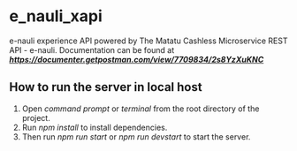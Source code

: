 # e_nauli_xapi

e-nauli experience API powered by The Matatu Cashless Microservice REST API - e-nauli. 
Documentation can be found at ***https://documenter.getpostman.com/view/7709834/2s8YzXuKNC***

## How to run the server in local host
1. Open *command prompt* or *terminal* from the root directory of the project.
2. Run *npm install* to install dependencies.
3. Then run *npm run start* or *npm run devstart* to start the server.

